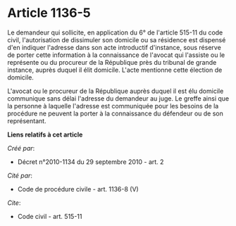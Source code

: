 # Article 1136-5

Le demandeur qui sollicite, en application du 6° de l'article 515-11 du code civil, l'autorisation de dissimuler son domicile
ou sa résidence est dispensé d'en indiquer l'adresse dans son acte introductif d'instance, sous réserve de porter cette
information à la connaissance de l'avocat qui l'assiste ou le représente ou du procureur de la République près du tribunal de
grande instance, auprès duquel il élit domicile. L'acte mentionne cette élection de domicile. 

L'avocat ou le procureur de la République auprès duquel il est élu domicile communique sans délai l'adresse du demandeur au
juge. Le greffe ainsi que la personne à laquelle l'adresse est communiquée pour les besoins de la procédure ne peuvent la
porter à la connaissance du défendeur ou de son représentant.

**Liens relatifs à cet article**

_Créé par_:

  - Décret n°2010-1134 du 29 septembre 2010 - art. 2

_Cité par_:

  - Code de procédure civile - art. 1136-8 (V)

_Cite_:

  - Code civil - art. 515-11
